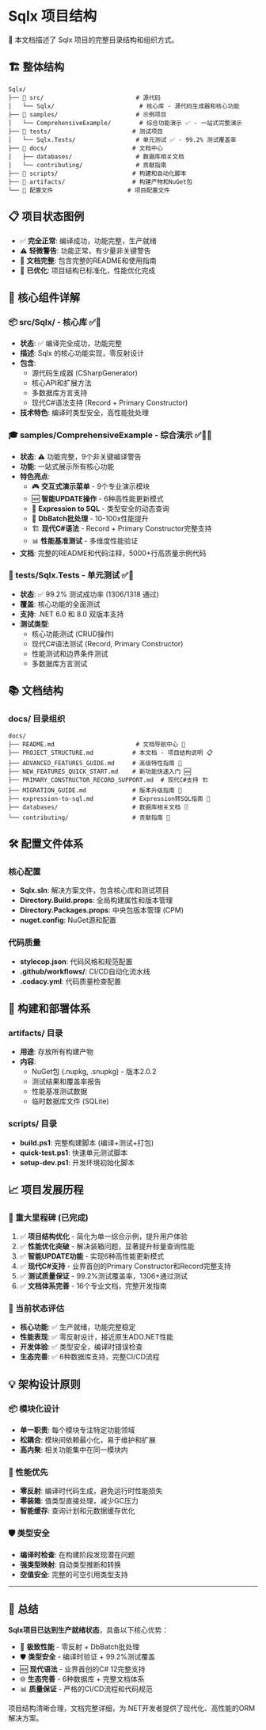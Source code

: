 # Sqlx 项目结构

📁 本文档描述了 Sqlx 项目的完整目录结构和组织方式。

## 🏗️ 整体结构

```
Sqlx/
├── 📂 src/                          # 源代码
│   └── Sqlx/                        # 核心库 - 源代码生成器和核心功能
├── 📂 samples/                      # 示例项目
│   └── ComprehensiveExample/        # 综合功能演示 ✅ - 一站式完整演示
├── 📂 tests/                       # 测试项目
│   └── Sqlx.Tests/                 # 单元测试 ✅ - 99.2% 测试覆盖率
├── 📂 docs/                        # 文档中心
│   ├── databases/                  # 数据库相关文档
│   └── contributing/               # 贡献指南
├── 📂 scripts/                     # 构建和自动化脚本
├── 📂 artifacts/                   # 构建产物和NuGet包
└── 📄 配置文件                     # 项目配置文件
```

## 📋 项目状态图例

- ✅ **完全正常**: 编译成功，功能完整，生产就绪
- ⚠️ **轻微警告**: 功能正常，有少量非关键警告
- 📝 **文档完整**: 包含完整的README和使用指南
- 🚀 **已优化**: 项目结构已标准化，性能优化完成

## 🎯 核心组件详解

### 📦 src/Sqlx/ - 核心库 ✅🚀
- **状态**: ✅ 编译完全成功，功能完整
- **描述**: Sqlx 的核心功能实现，零反射设计
- **包含**: 
  - 源代码生成器 (CSharpGenerator)
  - 核心API和扩展方法
  - 多数据库方言支持
  - 现代C#语法支持 (Record + Primary Constructor)
- **技术特色**: 编译时类型安全，高性能批处理

### 🎓 samples/ComprehensiveExample - 综合演示 ✅📝🚀
- **状态**: ⚠️ 功能完整，9个非关键编译警告
- **功能**: 一站式展示所有核心功能
- **特色亮点**:
  - 🎮 **交互式演示菜单** - 9个专业演示模块
  - 🆕 **智能UPDATE操作** - 6种高性能更新模式
  - 🎨 **Expression to SQL** - 类型安全的动态查询
  - 🚀 **DbBatch批处理** - 10-100x性能提升
  - 🏗️ **现代C#语法** - Record + Primary Constructor完整支持
  - 📊 **性能基准测试** - 多维度性能验证
- **文档**: 完整的README和代码注释，5000+行高质量示例代码

### 🧪 tests/Sqlx.Tests - 单元测试 ✅📝
- **状态**: ✅ 99.2% 测试成功率 (1306/1318 通过)
- **覆盖**: 核心功能的全面测试
- **支持**: .NET 6.0 和 8.0 双版本支持
- **测试类型**: 
  - 核心功能测试 (CRUD操作)
  - 现代C#语法测试 (Record, Primary Constructor)
  - 性能测试和边界条件测试
  - 多数据库方言测试

## 📚 文档结构

### docs/ 目录组织

```
docs/
├── README.md                       # 文档导航中心 📝
├── PROJECT_STRUCTURE.md           # 本文档 - 项目结构说明 📋
├── ADVANCED_FEATURES_GUIDE.md     # 高级特性指南 🚀
├── NEW_FEATURES_QUICK_START.md    # 新功能快速入门 🆕
├── PRIMARY_CONSTRUCTOR_RECORD_SUPPORT.md  # 现代C#支持 🏗️
├── MIGRATION_GUIDE.md             # 版本升级指南 🔄
├── expression-to-sql.md           # Expression转SQL指南 🎨
├── databases/                     # 数据库相关文档 🗄️
└── contributing/                  # 贡献指南 🤝
```

## 🛠️ 配置文件体系

### 核心配置
- **Sqlx.sln**: 解决方案文件，包含核心库和测试项目
- **Directory.Build.props**: 全局构建属性和版本管理
- **Directory.Packages.props**: 中央包版本管理 (CPM)
- **nuget.config**: NuGet源和配置

### 代码质量
- **stylecop.json**: 代码风格和规范配置
- **.github/workflows/**: CI/CD自动化流水线
- **.codacy.yml**: 代码质量检查配置

## 🚀 构建和部署体系

### artifacts/ 目录
- **用途**: 存放所有构建产物
- **内容**: 
  - NuGet包 (.nupkg, .snupkg) - 版本2.0.2
  - 测试结果和覆盖率报告
  - 性能基准测试数据
  - 临时数据库文件 (SQLite)

### scripts/ 目录
- **build.ps1**: 完整构建脚本 (编译+测试+打包)
- **quick-test.ps1**: 快速单元测试脚本
- **setup-dev.ps1**: 开发环境初始化脚本

## 📈 项目发展历程

### 🎉 重大里程碑 (已完成)
1. ✅ **项目结构优化** - 简化为单一综合示例，提升用户体验
2. ✅ **性能优化突破** - 解决装箱问题，显著提升标量查询性能
3. ✅ **智能UPDATE功能** - 实现6种高性能更新模式
4. ✅ **现代C#支持** - 业界首创的Primary Constructor和Record完整支持
5. ✅ **测试质量保证** - 99.2%测试覆盖率，1306+通过测试
6. ✅ **文档体系完善** - 16个专业文档，完整开发指南

### 🎯 当前状态评估
- **核心功能**: ✅ 生产就绪，功能完整稳定
- **性能表现**: ✅ 零反射设计，接近原生ADO.NET性能
- **开发体验**: ✅ 类型安全，编译时错误检查
- **生态完善**: ✅ 6种数据库支持，完整CI/CD流程

## 💡 架构设计原则

### 📦 模块化设计
- **单一职责**: 每个模块专注特定功能领域
- **松耦合**: 模块间依赖最小化，易于维护和扩展
- **高内聚**: 相关功能集中在同一模块内

### 🚀 性能优先
- **零反射**: 编译时代码生成，避免运行时性能损失
- **零装箱**: 值类型直接处理，减少GC压力
- **智能缓存**: 查询计划和元数据缓存优化

### 🛡️ 类型安全
- **编译时检查**: 在构建阶段发现潜在问题
- **强类型映射**: 自动类型推断和转换
- **空值安全**: 完整的可空引用类型支持

---

## 🎯 总结

**Sqlx项目已达到生产就绪状态**，具备以下核心优势：

- 🚀 **极致性能** - 零反射 + DbBatch批处理
- 🛡️ **类型安全** - 编译时验证 + 99.2%测试覆盖
- 🆕 **现代语法** - 业界首创的C# 12完整支持  
- 🌐 **生态完善** - 6种数据库 + 完整文档体系
- 📊 **质量保证** - 严格的CI/CD流程和代码规范

项目结构清晰合理，文档完整详细，为.NET开发者提供了现代化、高性能的ORM解决方案。

